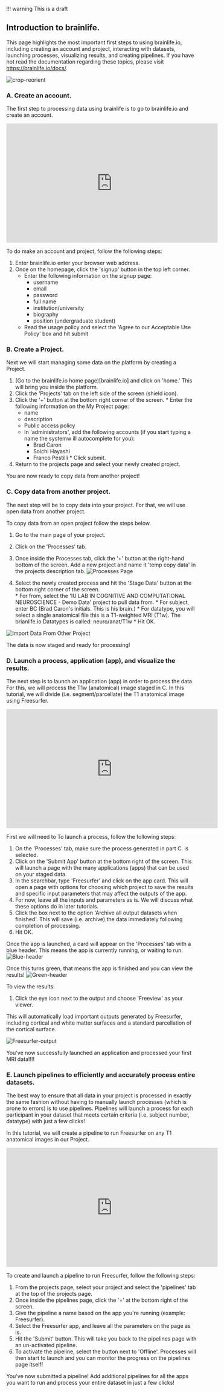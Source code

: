 !!! warning
    This is a draft

## Introduction to brainlife.

This page highlights the most important first steps to using brainlife.io, including creating an account and project, interacting with datasets, launching processes, visualizing results, and creating pipelines. If you have not read the documentation regarding these topics, please visit https://brainlife.io/docs/.

![crop-reorient](/docs/img/brainlife-landing-page.png)

### A. Create an account.

The first step to processing data using brainlife is to go to brainlife.io and create an account.

<iframe width="560" height="315" src="https://www.youtube.com/embed/sV55YSCJd-k" frameborder="0" allow="accelerometer; autoplay; encrypted-media; gyroscope; picture-in-picture" allowfullscreen></iframe>

To do make an account and project, follow the following steps:
  1) Enter brainlife.io enter your browser web address. 
  2) Once on the homepage, click the 'signup' button in the top left corner.
      * Enter the following information on the signup page:
        * username
        * email
        * password
        * full name
        * institution/university
        * biography
        * position (undergraduate student)
      * Read the usage policy and select the 'Agree to our Acceptable Use Policy' box and hit submit

### B. Create a Project.

Next we will start managing some data on the platform by creating a Project.

  1) (Go to the brainlife.io home page)[brainlife.io] and click on 'home.' This will bring you inside the platform.
  2) Click the 'Projects' tab on the left side of the screen (shield icon).
  3) Click the '+' button at the bottom right corner of the screen.
    * Enter the following information on the My Project page:
        * name
        * description
        * Public access policy
        * In 'administrators', add the following accounts (if you start typing a name the systemw ill autocomplete for you):
            * Brad Caron
            * Soichi Hayashi
            * Franco Pestilli
    * Click submit.
  4) Return to the projects page and select your newly created project.

You are now ready to copy data from another project!

### C. Copy data from another project.

The next step will be to copy data into your project. For that, we will use open data from another project.

To copy data from an open project follow the steps below.
  1) Go to the main page of your project.
  2) Click on the 'Processes' tab.
  3) Once inside the Processes tab, click the '+' button at the right-hand bottom of the screen. 
   Add a new project and name it 'temp copy data' in the projects description tab.
   ![Processes Page](https://github.com/brainlife/docs/blob/master/docs/img/projects.process.new.png)
   
  4) Select the newly created process and hit the 'Stage Data' button at the bottom right corner of the screen.  
    * For from, select the 'IU LAB IN COGNITIVE AND COMPUTATIONAL NEUROSCIENCE - Demo Data' project to pull data from.
    * For subject, enter BC (Brad Caron's initials. This is his brain.)
    * For datatype, you will select a single anatomical file this is a T1-weighted MRI (T1w). The brianlife.io Datatypes is called: neuro/anat/T1w
    * Hit OK.

![Import Data From Other Project](https://github.com/brainlife/docs/blob/master/docs/img/projects.processes.stagedata.selecteddata.png)
 
The data is now staged and ready for processing!

<!---
To upload your own data, follow the following steps:
1) Select your project from the projects page.
2) Select the 'archive' tab at the top of the screen.
3) On the archive page, click the '+' button at the bottom of the screen.
4) For datatype, choose the specific datatype for each image type (T1, T2, DWI, fMRI):
    * For each datatype, you'll need to choose the appropriate data files and a subject name (i.e. your randomly assigned ID). You can leave the rest of the fields empty.
    * Once you fill this information, hit next and then archive.
The data is now uploaded and archived to your project!
--->

### D. Launch a process, application (app), and visualize the results.

The next step is to launch an application (app) in order to process the data. For this, we will process the T1w (anatomical) image staged in C. In this tutorial, we will divide (i.e. segment/parcellate) the T1 anatomical image using Freesurfer.

<iframe width="560" height="315" src="https://www.youtube.com/embed/u9Qlh0-iaAk?start=13" frameborder="0" allow="accelerometer; autoplay; encrypted-media; gyroscope; picture-in-picture" allowfullscreen></iframe>

First we will need to To launch a process, follow the following steps:
  1) On the 'Processes' tab, make sure the process generated in part C. is selected.
  2) Click on the 'Submit App' button at the bottom right of the screen. This will launch a page with the many applications (apps) that can be used on your staged data. 
  3) In the searchbar, type 'Freesurfer' and click on the app card. This will open a page with options for choosing which project to save the results and specific input parameters that may affect the outputs of the app.
  4) For now, leave all the inputs and parameters as is. We will discuss what these options do in later tutorials.
  5) Click the box next to the option 'Archive all output datasets when finished'. This will save (i.e. archive) the data immediately following completion of processing.
  6) Hit OK.

Once the app is launched, a card will appear on the 'Processes' tab with a blue header. This means the app is currently running, or waiting to run. 
![Blue-header](https://github.com/brainlife/docs/blob/master/docs/img/app-freesurfer-running-blue-header.png)

Once this turns green, that means the app is finished and you can view the results!
![Green-header](https://github.com/brainlife/docs/blob/master/docs/img/app-freesurfer-complete-green-header.png)

To view the results:
  1) Click the eye icon next to the output and choose 'Freeview' as your viewer.

This will automatically load important outputs generated by Freesurfer, including cortical and white matter surfaces and a standard parcellation of the cortical surface.

![Freesurfer-output](https://github.com/brainlife/docs/blob/master/docs/img/output-freesurfer-freeview.png)

You've now successfully launched an application and processed your first MRI data!!!!

### E. Launch pipelines to efficiently and accurately process entire datasets.

The best way to ensure that all data in your project is processed in exactly the same fashion without having to manually launch processes (which is prone to errors) is to use pipelines. Pipelines will launch a process for each participant in your dataset that meets certain criteria (i.e. subject number, datatype) with just a few clicks!

In this tutorial, we will create a pipeline to run Freesurfer on any T1 anatomical images in our Project.

<iframe width="560" height="315" src="https://www.youtube.com/embed/p2k8mbaG1bY" frameborder="0" allow="accelerometer; autoplay; encrypted-media; gyroscope; picture-in-picture" allowfullscreen></iframe>

To create and launch a pipeline to run Freesurfer, follow the following steps:
  1) From the projects page, select your project and select the 'pipelines' tab at the top of the projects page.
  2) Once inside the pipelines page, click the '+' at the bottom right of the screen.
  3) Give the pipeline a name based on the app you're running (example: Freesurfer).
  4) Select the Freesurfer app, and leave all the parameters on the page as is.
  5) Hit the 'Submit' button. This will take you back to the pipelines page with an un-activated pipeline.
  6) To activate the pipeline, select the button next to 'Offline'. Processes will then start to launch and you can monitor the progress on the pipelines page itself!

You've now submitted a pipeline! Add additional pipelines for all the apps you want to run and process your entire dataset in just a few clicks!


<!---
### F. Create a publication for your data.

Once your data has been processed, the analyses have been ran, and you're ready to publish your data for open use, brainlife.io allows you to create a 'publication' of your data. With this publication comes a doi link that you can include in your eventual manuscript in order to direct fellow researchers to your dataset.

<iframe width="560" height="315" src="https://www.youtube.com/embed/hC0Ms3KWD8o" frameborder="0" allow="accelerometer; autoplay; encrypted-media; gyroscope; picture-in-picture" allowfullscreen></iframe>

To create a publication, follow the following steps:
1) From the projects page, select your project and select the 'publications' tab at the top of the projects page.
2) In the publications page, click the '+' at the bottom right of the screen.
3) Give your project a title and description, and add your funding sources and contributors.
4) Select the 'Add new release' button at the bottom of the page to add the data to your publication.
    * Give your release a name and date, as you can make multiple releases if, for example, you run new processing apps following your original publication.
    * Click the 'Add datasets' button in the 'Releases' area and select the datasets you'd like to release. Hit OK.
5) Once you're happy with the information you've inputted and the data, hit 'Submit'. You will now be able to view your dataset as 'publication' and send the doi link to anyone you'd like!

You're done! You've now created a project, uploaded, staged, and archived data, launched proceses and visualized results, and create pipelines and publications. You're now a brainlife.io pro!!!
--->
